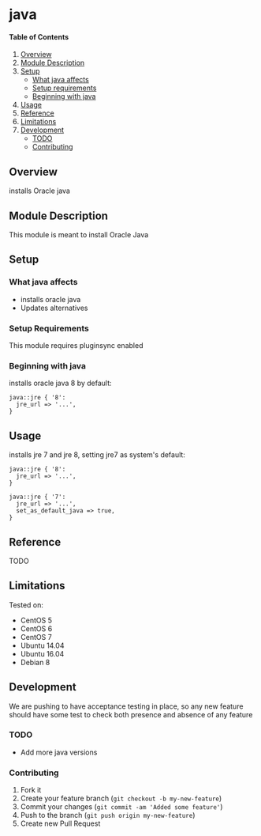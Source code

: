 # java

#### Table of Contents

1. [Overview](#overview)
2. [Module Description](#module-description)
3. [Setup](#setup)
    * [What java affects](#what-java-affects)
    * [Setup requirements](#setup-requirements)
    * [Beginning with java](#beginning-with-java)
4. [Usage](#usage)
5. [Reference](#reference)
5. [Limitations](#limitations)
6. [Development](#development)
    * [TODO](#todo)
    * [Contributing](#contributing)

## Overview

installs Oracle java

## Module Description

This module is meant to install Oracle Java

## Setup

### What java affects

* installs oracle java
* Updates alternatives

### Setup Requirements

This module requires pluginsync enabled

### Beginning with java

installs oracle java 8 by default:

```puppet
java::jre { '8':
  jre_url => '...',
}

```

## Usage

installs jre 7 and jre 8, setting jre7 as system's default:

```puppet
java::jre { '8':
  jre_url => '...',
}

java::jre { '7':
  jre_url => '...',
  set_as_default_java => true,
}
```

## Reference

TODO

## Limitations

Tested on:
* CentOS 5
* CentOS 6
* CentOS 7
* Ubuntu 14.04
* Ubuntu 16.04
* Debian 8

## Development

We are pushing to have acceptance testing in place, so any new feature should
have some test to check both presence and absence of any feature

### TODO

* Add more java versions

### Contributing

1. Fork it
2. Create your feature branch (`git checkout -b my-new-feature`)
3. Commit your changes (`git commit -am 'Added some feature'`)
4. Push to the branch (`git push origin my-new-feature`)
5. Create new Pull Request
